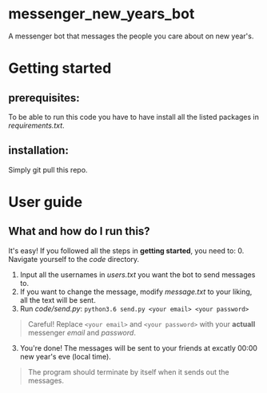 # messenger_new_years_bot
A messenger bot that messages the people you care about on new year's.


# Getting started
## prerequisites:
To be able to run this code you have to have install all the listed packages in *requirements.txt*.
  
## installation:
Simply git pull this repo.

# User guide
## What and how do I run this?
It's easy! If you followed all the steps in **getting started**, you need to:
0. Navigate yourself to the *code* directory.
1. Input all the usernames in *users.txt* you want the bot to send messages to.
2. If you want to change the message, modify *message.txt* to your liking, all the text will be sent.
2. Run *code/send.py*: `python3.6 send.py <your email> <your password>`
  > Careful! Replace `<your email>` and `<your password>` with your **actuall** messenger *email* and *password*.
3. You're done! The messages will be sent to your friends at excatly 00:00 new year's eve (local time).
  > The program should terminate by itself when it sends out the messages.
